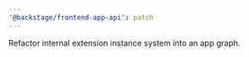 ```yaml
---
'@backstage/frontend-app-api': patch
---
```


Refactor internal extension instance system into an app graph.
